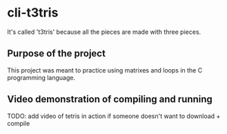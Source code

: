 # cli-t3tris
It's called 't3tris' because all the pieces are made with three pieces.

<h2> Purpose of the project </h2>
This project was meant to practice using matrixes and loops in the C programming language.

<h2> Video demonstration of compiling and running </h2>
TODO: add video of tetris in action if someone doesn't want to download + compile
